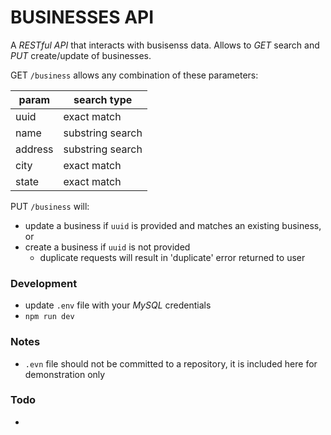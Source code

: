 # BUSINESSES API

A _RESTful API_ that interacts with busisenss data. Allows to *GET* search and *PUT* create/update of businesses.

GET `/business` allows any combination of these parameters:

| param   | search type |
| ------- | ----------- |
| uuid    | exact match |
| name    | substring search |
| address | substring search |
| city    | exact match |
| state   | exact match |

PUT `/business` will:
- update a business if `uuid` is provided and matches an existing business, or
- create a business if `uuid` is not provided
    - duplicate requests will result in 'duplicate' error returned to user

### Development

- update `.env` file with your _MySQL_ credentials
- `npm run dev`

### Notes

- `.evn` file should not be committed to a repository, it is included here for demonstration only


### Todo

-